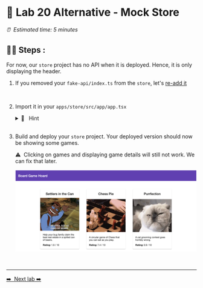 # 🧲 Lab 20 Alternative - Mock Store

###### ⏰ &nbsp;Estimated time: 5 minutes

## 🏋️‍♀️ Steps :

For now, our `store` project has no API when it is deployed. Hence, it is only displaying the header.

1. If you removed your `fake-api/index.ts` from the `store`, let's [re-add it](https://github.com/nrwl/nx-workshop/blob/master/examples/lab2/apps/store/src/fake-api/index.ts)
<br />

2. Import it in your `apps/store/src/app/app.tsx`

   <details>
   <summary>🐳 &nbsp;&nbsp;Hint</summary>

   ```typescript
    import { getAllGames } from '../fake-api/index';

    export const App = () => {

    return (
      <>
        <Header title="Board Game Hoard" />
          <div className={styles['container']}>
            <div className={styles['games-layout']}>
              {getAllGames().map((x) => (
                <Link to={`/game/${x.id}`} key={x.id}>
                  <Card className={styles['game-card']}>
   ```

   </details><br />

3. Build and deploy your `store` project. Your deployed version should now be showing some games.

   ⚠️&nbsp;&nbsp;Clicking on games and displaying game details will still not work. We can fix that later.

   <img src="./lab20_result.png" width="500" alt="screenshot of lab20 result">
<br />

---

[➡️ &nbsp;Next lab ➡️](../lab21-alt/LAB.md)
